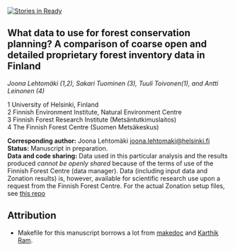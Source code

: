 [![Stories in Ready](https://badge.waffle.io/jlehtoma/validityms.png)](http://waffle.io/jlehtoma/validityms)  

## What data to use for forest conservation planning? A comparison of coarse open and detailed proprietary forest inventory data in Finland

_Joona Lehtomäki (1,2), Sakari Tuominen (3), Tuuli Toivonen(1), and Antti 
Leinonen (4)_

1 University of Helsinki, Finland  
2 Finnish Environment Institute, Natural Environment Centre  
3 Finnish Forest Research Institute (Metsäntutkimuslaitos)  
4 The Finnish Forest Centre (Suomen Metsäkeskus)  

__Corresponding author:__ Joona Lehtomäki <joona.lehtomaki@helsinki.fi>  
__Status:__ Manuscript in preparation.  
__Data and code sharing:__ Data used in this particular analysis and the results 
produced *cannot be openly shared* because of the terms of use of the Finnish 
Forest Centre (data manager). Data (including input data and Zonation results) 
is, however, available for scientific research use upon a request from the 
Finnish Forest Centre. For the actual Zonation setup files, see 
[this repo](https://github.com/jlehtoma/zsetup-esmk)

## Attribution
* Makefile for this manuscript borrows a lot from [makedoc](https://github.com/jakobib/makedoc) and [Karthik Ram](https://github.com/karthikram/smb_git).
